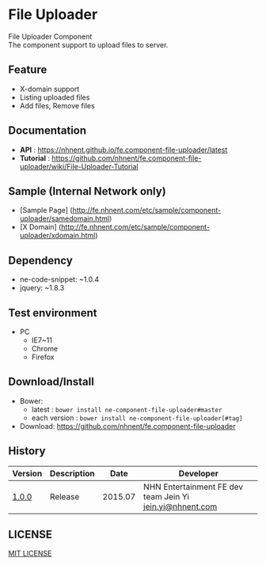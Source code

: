 File Uploader
===============
File Uploader Component<br>
The component support to upload files to server.

## Feature
* X-domain support
* Listing uploaded files
* Add files, Remove files

## Documentation
* **API** : https://nhnent.github.io/fe.component-file-uploader/latest
* **Tutorial** : https://github.com/nhnent/fe.component-file-uploader/wiki/File-Uploader-Tutorial

## Sample (Internal Network only)
* [Sample Page] (http://fe.nhnent.com/etc/sample/component-uploader/samedomain.html)
* [X Domain] (http://fe.nhnent.com/etc/sample/component-uploader/xdomain.html)

## Dependency
* ne-code-snippet: ~1.0.4
* jquery: ~1.8.3

## Test environment
* PC
	* IE7~11
    * Chrome
    * Firefox

## Download/Install
* Bower:
   * latest : `bower install ne-component-file-uploader#master`
   * each version : `bower install ne-component-file-uploader[#tag]`
* Download: https://github.com/nhnent/fe.component-file-uploader

## History
| Version | Description | Date | Developer |
| ---- | ---- | ---- | ---- |
| <a href="http://nhnent.github.io/fe.component-file-uploader/1.0.0/">1.0.0</a> | Release | 2015.07 | NHN Entertainment FE dev team Jein Yi <jein.yi@nhnent.com> |

## LICENSE
[MIT LICENSE](LICENSE)
